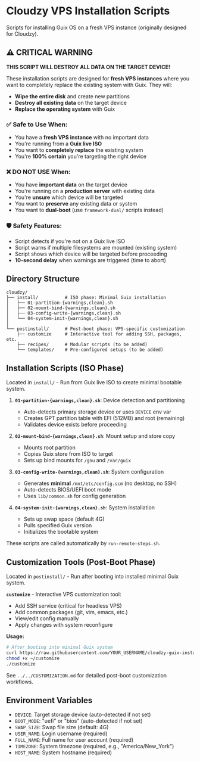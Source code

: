 # Cloudzy VPS Installation Scripts

Scripts for installing Guix OS on a fresh VPS instance (originally designed for Cloudzy).

## ⚠️ CRITICAL WARNING

**THIS SCRIPT WILL DESTROY ALL DATA ON THE TARGET DEVICE!**

These installation scripts are designed for **fresh VPS instances** where you want to completely replace the existing system with Guix. They will:

- **Wipe the entire disk** and create new partitions
- **Destroy all existing data** on the target device
- **Replace the operating system** with Guix

### ✅ Safe to Use When:

- You have a **fresh VPS instance** with no important data
- You're running from a **Guix live ISO**
- You want to **completely replace** the existing system
- You're **100% certain** you're targeting the right device

### ❌ DO NOT USE When:

- You have **important data** on the target device
- You're running on a **production server** with existing data
- You're **unsure** which device will be targeted
- You want to **preserve** any existing data or system
- You want to **dual-boot** (use `framework-dual/` scripts instead)

### 🛡️ Safety Features:

- Script detects if you're not on a Guix live ISO
- Script warns if multiple filesystems are mounted (existing system)
- Script shows which device will be targeted before proceeding
- **10-second delay** when warnings are triggered (time to abort)

## Directory Structure

```
cloudzy/
├── install/          # ISO phase: Minimal Guix installation
│   ├── 01-partition-{warnings,clean}.sh
│   ├── 02-mount-bind-{warnings,clean}.sh
│   ├── 03-config-write-{warnings,clean}.sh
│   └── 04-system-init-{warnings,clean}.sh
│
└── postinstall/      # Post-boot phase: VPS-specific customization
    ├── customize     # Interactive tool for adding SSH, packages, etc.
    ├── recipes/      # Modular scripts (to be added)
    └── templates/    # Pre-configured setups (to be added)
```

## Installation Scripts (ISO Phase)

Located in `install/` - Run from Guix live ISO to create minimal bootable system.

1. **`01-partition-{warnings,clean}.sh`**: Device detection and partitioning
   - Auto-detects primary storage device or uses `DEVICE` env var
   - Creates GPT partition table with EFI (512MB) and root (remaining)
   - Validates device exists before proceeding

2. **`02-mount-bind-{warnings,clean}.sh`**: Mount setup and store copy
   - Mounts root partition
   - Copies Guix store from ISO to target
   - Sets up bind mounts for `/gnu` and `/var/guix`

3. **`03-config-write-{warnings,clean}.sh`**: System configuration
   - Generates **minimal** `/mnt/etc/config.scm` (no desktop, no SSH)
   - Auto-detects BIOS/UEFI boot mode
   - Uses `lib/common.sh` for config generation

4. **`04-system-init-{warnings,clean}.sh`**: System installation
   - Sets up swap space (default 4G)
   - Pulls specified Guix version
   - Initializes the bootable system

These scripts are called automatically by `run-remote-steps.sh`.

## Customization Tools (Post-Boot Phase)

Located in `postinstall/` - Run after booting into installed minimal Guix system.

**`customize`** - Interactive VPS customization tool:
- Add SSH service (critical for headless VPS)
- Add common packages (git, vim, emacs, etc.)
- View/edit config manually
- Apply changes with system reconfigure

**Usage:**
```bash
# After booting into minimal Guix system
curl https://raw.githubusercontent.com/YOUR_USERNAME/cloudzy-guix-install/main/cloudzy/postinstall/customize -o ~/customize
chmod +x ~/customize
./customize
```

See `../../CUSTOMIZATION.md` for detailed post-boot customization workflows.

## Environment Variables

- `DEVICE`: Target storage device (auto-detected if not set)
- `BOOT_MODE`: "uefi" or "bios" (auto-detected if not set)
- `SWAP_SIZE`: Swap file size (default: 4G)
- `USER_NAME`: Login username (required)
- `FULL_NAME`: Full name for user account (required)
- `TIMEZONE`: System timezone (required, e.g., "America/New_York")
- `HOST_NAME`: System hostname (required)
